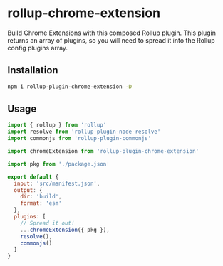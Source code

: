 # rollup-chrome-extension

Build Chrome Extensions with this composed Rollup plugin. This plugin returns an array of plugins, so you will need to spread it into the Rollup config plugins array.

## Installation

```sh
npm i rollup-plugin-chrome-extension -D
```

## Usage

```js
import { rollup } from 'rollup'
import resolve from 'rollup-plugin-node-resolve'
import commonjs from 'rollup-plugin-commonjs'

import chromeExtension from 'rollup-plugin-chrome-extension'

import pkg from './package.json'

export default {
  input: 'src/manifest.json',
  output: {
    dir: 'build',
    format: 'esm'
  },
  plugins: [
    // Spread it out!
    ...chromeExtension({ pkg }),
    resolve(),
    commonjs()
  ]
}
```
